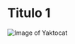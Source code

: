 # Titulo 1
![Image of Yaktocat](https://octodex.github.com/images/yaktocat.png)
<script>
var myVar = "Hello, world!";
</script>

